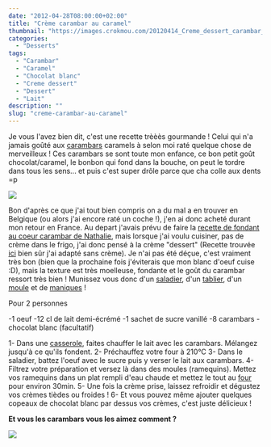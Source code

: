 ```yaml
---
date: "2012-04-28T08:00:00+02:00"
title: "Crème carambar au caramel"
thumbnail: "https://images.crokmou.com/20120414_Creme_dessert_carambar_caramel_0028.jpg"
categories:
  - "Desserts"
tags:
  - "Carambar"
  - "Caramel"
  - "Chocolat blanc"
  - "Creme dessert"
  - "Dessert"
  - "Lait"
description: ""
slug: "creme-carambar-au-caramel"
---
```


Je vous l'avez bien dit, c'est une recette trèèès gourmande ! Celui qui n'a jamais goûté aux [carambars](http://www.carambar.fr/) caramels à selon moi raté quelque chose de merveilleux ! Ces carambars se sont toute mon enfance, ce bon petit goût chocolat/caramel, le bonbon qui fond dans la bouche, on peut le tordre dans tous les sens... et puis c'est super drôle parce que cha colle aux dents =p

[![](http://3.bp.blogspot.com/-jaiqrYz5TLo/T5mYKYnO-KI/AAAAAAAACJs/uZ1HxEvcKzE/s200/bonbons-carambar-caramel-130g.jpg)](http://3.bp.blogspot.com/-jaiqrYz5TLo/T5mYKYnO-KI/AAAAAAAACJs/uZ1HxEvcKzE/s1600/bonbons-carambar-caramel-130g.jpg)

Bon d'après ce que j'ai tout bien compris on a du mal a en trouver en Belgique (ou alors j'ai encore raté un coche !), j'en ai donc acheté durant mon retour en France. Au depart j'avais prévu de faire la [recette de fondant au coeur carambar de Nathalie](http://www.lacuisinedenathalie.com/article-fondant-au-chocolat-noir-coeur-carambars-recette-facile-102399906.html), mais lorsque j'ai voulu cuisiner, pas de crème dans le frigo, j'ai donc pensé à la crème "dessert" (Recette trouvée [ici](http://www.750g.com/fiche_de_cuisine_complete.htm?recettes_id=16478) bien sûr j'ai adapté sans crème). Je n'ai pas été déçue, c'est vraiment très bon (bien que la prochaine fois j'éviterais que mon blanc d'oeuf cuise :D), mais la texture est très moelleuse, fondante et le goût du carambar ressort très bien ! Munissez vous donc d'un [saladier](http://www.rueducommerce.fr/m/pl/malid:4769897), d'un [tablier](http://www.rueducommerce.fr/m/pl/malid:261), d'un [moule](http://www.rueducommerce.fr/m/pl/malid:5325292) et de [maniques](http://www.rueducommerce.fr/m/pl/malid:4769931) !

Pour 2 personnes

-1 oeuf -12 cl de lait demi-écrémé -1 sachet de sucre vanillé -8 carambars -chocolat blanc (facultatif)

1- Dans une [casserole](http://www.rueducommerce.fr/m/pl/malid:115), faites chauffer le lait avec les carambars. Mélangez jusqu'à ce qu'ils fondent. 2- Préchauffez votre four à 210°C 3- Dans le saladier, battez l'oeuf avec le sucre puis y verser le lait aux carambars. 4- Filtrez votre préparation et versez là dans des moules (ramequins). Mettez vos ramequins dans un plat rempli d'eau chaude et mettez le tout au [four](http://www.rueducommerce.fr/m/pl/malid:9404136) pour environ 30min. 5- Une fois la crème prise, laissez refroidir et dégustez vos crèmes tièdes ou froides ! 6- Et vous pouvez même ajouter quelques copeaux de chocolat blanc par dessus vos crèmes, c'est juste délicieux !

**Et vous les carambars vous les aimez comment ?**

[![](http://3.bp.blogspot.com/-qEhJIelQKi4/T5mXlCoK-aI/AAAAAAAACJk/vbHU84NmR9M/s1600/panda+content+qui+chante+Hellogif.gif)](http://3.bp.blogspot.com/-qEhJIelQKi4/T5mXlCoK-aI/AAAAAAAACJk/vbHU84NmR9M/s1600/panda+content+qui+chante+Hellogif.gif)